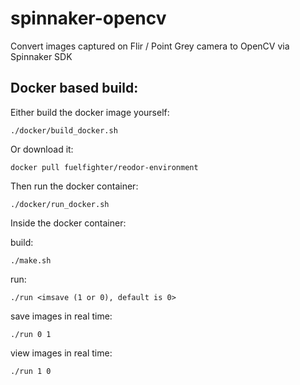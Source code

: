 # spinnaker-opencv
Convert images captured on Flir / Point Grey camera to OpenCV via Spinnaker SDK

## Docker based build:

Either build the docker image yourself:
```
./docker/build_docker.sh
```

Or download it:
```
docker pull fuelfighter/reodor-environment
```

Then run the docker container:
```
./docker/run_docker.sh
```

Inside the docker container:

build:

```
./make.sh
```

run:
```
./run <imsave (1 or 0), default is 0>
```

save images in real time:
```
./run 0 1
```

view images in real time:
```
./run 1 0
```
